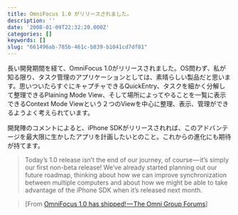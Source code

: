 ```yaml
---
title: OmniFocus 1.0 がリリースされました。
description: ''
date: '2008-01-09T22:32:20.000Z'
categories: []
keywords: []
slug: "661496ab-785b-461c-b839-b1041cd7df81"
---
```

長い開発期間を経て、OmniFocus 1.0がリリースされました。OS問わず、私が知る限り、タスク管理のアプリケーションとしては、素晴らしい製品だと思います。思いついたらすぐにキャプチャできるQuickEntry、タスクを細かく分解して整理できるPlaining Mode View、そして場所によってやることを一覧に表示できるContext Mode Viewという２つのViewを中心に整理、表示、管理ができるようよく考えられています。

開発陣のコメントによると、iPhone SDKがリリースされれば、このアドバンテージを最大限に生かしたアプリを計画したいとのこと。これからの進化にも期待が持てます。

> Today’s 1.0 release isn’t the end of our journey, of course — it’s simply our first non-beta release! We’ve already started planning out our future roadmap, thinking about how we can improve synchronization between multiple computers and about how we might be able to take advantage of the iPhone SDK when it’s released next month.

> \[From [OmniFocus 1.0 has shipped! — The Omni Group Forums](http://forums.omnigroup.com/showthread.php?t=6643)\]